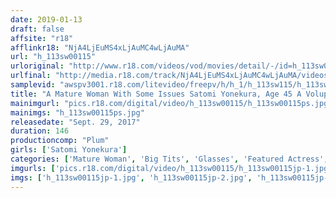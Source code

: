 ```yaml
---
date: 2019-01-13
draft: false
affsite: "r18"
afflinkr18: "NjA4LjEuMS4xLjAuMC4wLjAuMA"
url: "h_113sw00115"
urloriginal: "http://www.r18.com/videos/vod/movies/detail/-/id=h_113sw00115"
urlfinal: "http://media.r18.com/track/NjA4LjEuMS4xLjAuMC4wLjAuMA/videos/vod/movies/detail/-/id=h_113sw00115"
samplevid: "awspv3001.r18.com/litevideo/freepv/h/h_1/h_113sw115/h_113sw115_dmb_w.mp4"
title: "A Mature Woman With Some Issues Satomi Yonekura, Age 45 A Voluptuous Flesh Fantasy, Pale White And Beautiful Body! A G Cup Titty Forty-Something Mature Woman Teacher"
mainimgurl: "pics.r18.com/digital/video/h_113sw00115/h_113sw00115ps.jpg"
mainimgs: "h_113sw00115ps.jpg"
releasedate: "Sept. 29, 2017"
duration: 146
productioncomp: "Plum"
girls: ['Satomi Yonekura']
categories: ['Mature Woman', 'Big Tits', 'Glasses', 'Featured Actress', 'Creampie', 'Urination', 'Hi-Def', 'Sale (limited time)']
imgurls: ['pics.r18.com/digital/video/h_113sw00115/h_113sw00115jp-1.jpg', 'pics.r18.com/digital/video/h_113sw00115/h_113sw00115jp-2.jpg', 'pics.r18.com/digital/video/h_113sw00115/h_113sw00115jp-3.jpg', 'pics.r18.com/digital/video/h_113sw00115/h_113sw00115jp-4.jpg', 'pics.r18.com/digital/video/h_113sw00115/h_113sw00115jp-5.jpg', 'pics.r18.com/digital/video/h_113sw00115/h_113sw00115jp-6.jpg', 'pics.r18.com/digital/video/h_113sw00115/h_113sw00115jp-7.jpg', 'pics.r18.com/digital/video/h_113sw00115/h_113sw00115jp-8.jpg', 'pics.r18.com/digital/video/h_113sw00115/h_113sw00115jp-9.jpg', 'pics.r18.com/digital/video/h_113sw00115/h_113sw00115jp-10.jpg', 'pics.r18.com/digital/video/h_113sw00115/h_113sw00115jp-11.jpg', 'pics.r18.com/digital/video/h_113sw00115/h_113sw00115jp-12.jpg', 'pics.r18.com/digital/video/h_113sw00115/h_113sw00115jp-13.jpg', 'pics.r18.com/digital/video/h_113sw00115/h_113sw00115jp-14.jpg', 'pics.r18.com/digital/video/h_113sw00115/h_113sw00115jp-15.jpg', 'pics.r18.com/digital/video/h_113sw00115/h_113sw00115jp-16.jpg', 'pics.r18.com/digital/video/h_113sw00115/h_113sw00115jp-17.jpg', 'pics.r18.com/digital/video/h_113sw00115/h_113sw00115jp-18.jpg', 'pics.r18.com/digital/video/h_113sw00115/h_113sw00115jp-19.jpg', 'pics.r18.com/digital/video/h_113sw00115/h_113sw00115jp-20.jpg']
imgs: ['h_113sw00115jp-1.jpg', 'h_113sw00115jp-2.jpg', 'h_113sw00115jp-3.jpg', 'h_113sw00115jp-4.jpg', 'h_113sw00115jp-5.jpg', 'h_113sw00115jp-6.jpg', 'h_113sw00115jp-7.jpg', 'h_113sw00115jp-8.jpg', 'h_113sw00115jp-9.jpg', 'h_113sw00115jp-10.jpg', 'h_113sw00115jp-11.jpg', 'h_113sw00115jp-12.jpg', 'h_113sw00115jp-13.jpg', 'h_113sw00115jp-14.jpg', 'h_113sw00115jp-15.jpg', 'h_113sw00115jp-16.jpg', 'h_113sw00115jp-17.jpg', 'h_113sw00115jp-18.jpg', 'h_113sw00115jp-19.jpg', 'h_113sw00115jp-20.jpg']
---
```

